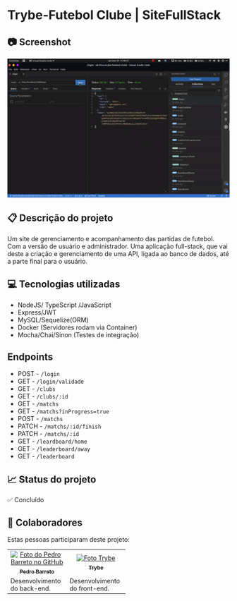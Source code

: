 
# Trybe-Futebol Clube | SiteFullStack

## 📷 Screenshot
[![Screenshot](./trybe-futebol-club.gif "Screenshot")](./trybe-futebol-club.gif "Screenshot")

## 📋 Descrição do projeto
Um site de gerenciamento e acompanhamento das partidas de futebol. Com a versão de usuário e administrador. Uma aplicação full-stack, que vai deste a criação e gerenciamento de uma API, ligada ao banco de dados, até a parte final para o usuário.

## 💻 Tecnologias utilizadas
- NodeJS/ TypeScript /JavaScript
- Express/JWT
-  MySQL/Sequelize(ORM)
- Docker (Servidores rodam via Container)
- Mocha/Chai/Sinon (Testes de integração)

## Endpoints
- POST - `/login`
- GET - `/login/validade`
- GET - `/clubs`
- GET - `/clubs/:id`
- GET - `/matchs`
- GET - `/matchs?inProgress=true`
- POST - `/matchs`
- PATCH - `/matchs/:id/finish`
- PATCH - `/matchs/:id`
- GET - `/leardboard/home`
- GET - `/leaderboard/away`
- GET - `/leaderboard`

## 📈 Status do projeto
✅ Concluído

<!-- ## 🚀 Links 
- Design do projeto no Figma: 
- Site em produção: -->

## :busts_in_silhouette: Colaboradores

Estas pessoas participaram deste projeto:

<table>
  <tr  style="width:120px">
    <td align="center">
      <a target=”_blank” href="https://github.com/Dogl4">
        <img src="https://avatars.githubusercontent.com/u/85720722?s=400&u=c260de98c1eee20df67d72857c3bcc8682fed68a&v=4" width="100px;" alt="Foto do Pedro Barreto no GitHub"/><br>
        <sub>
          <b>Pedro Barreto</b>
        </sub>
      </a>
    </td>
    <td align="center">
      <a target=”_blank” href="https://github.com/betrybe">
        <img src="https://avatars.githubusercontent.com/u/55410300?s=200&v=4" width="100px;" alt="Foto Trybe"/><br>
        <sub>
          <b>Trybe</b>
        </sub>
      </a>
    </td>
  </tr>
  <td width="120px;">
    Desenvolvimento do back-end.
  </td>
  <td width="120px;">
    Desenvolvimento do front-end.
  </td>
  </th>
</table>